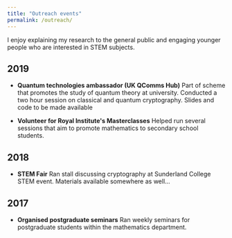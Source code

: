 ```yaml
---
title: "Outreach events"
permalink: /outreach/
---
```


I enjoy explaining my research to the general public and engaging younger people who are interested in STEM subjects.

## 2019

- **Quantum technologies ambassador (UK QComms Hub)**
Part of scheme that promotes the study of quantum theory at university. Conducted a two hour session on classical and quantum cryptography. Slides and code to be made available

- **Volunteer for Royal Institute's Masterclasses**
Helped run several sessions that aim to promote mathematics to secondary school students.


## 2018
- **STEM Fair**
Ran stall discussing cryptography at Sunderland College STEM event. Materials available somewhere as well...


## 2017

- **Organised postgraduate seminars**
Ran weekly seminars for postgraduate students within the mathematics department.
